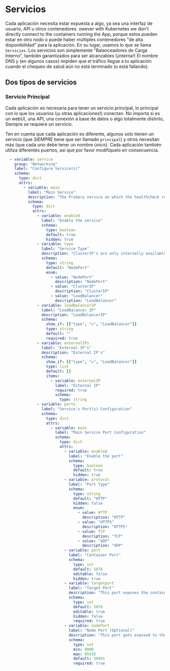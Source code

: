 # Servicios

Cada aplicación necesita estar expuesta a algo, ya sea una interfaz de usuario, API u otros contenedores. owever with Kubernetes we don't directly connect to the containers running the App, porque estos pueden estar en otro nodo o puede haber múltiples contenedores "de alta disponibilidad" para la aplicación. En su lugar, usamos lo que se llama `Servicios`. Los servicios son simplemente "Balanceadores de Carga Interno", también garantizados para ser alcanzables (¡interna!) El nombre DNS y (en algunos casos) impiden que el tráfico llegue a tu aplicación cuando el chequeo de salud aún no está terminado (o está fallando).

## Dos tipos de servicios

### Servicio Principal

Cada aplicación es necesaria para tener un servicio principal, lo principal con lo que los usuarios (¡u otras aplicaciones!) conectan. No importa si es un webUI, una API, una conexión a base de datos o algo totalmente distinto, Siempre se requiere un servicio.

Ten en cuenta que cada aplicación es diferente, algunos solo tienen un servicio (que *SIEMPRE* tiene que ser llamado `principal`) y otros necesitan más (que cada uno debe tener un nombre único). Cada aplicación también utiliza diferentes puertos, así que por favor modifíquelo en consecuencia.

```yaml
  - variable: service
    group: "Networking"
    label: "Configure Service(s)"
    schema:
      type: dict
      attrs:
        - variable: main
          label: "Main Service"
          description: "The Primary service on which the healthcheck runs, often the webUI"
          schema:
            type: dict
            attrs:
              - variable: enabled
                label: "Enable the service"
                schema:
                  type: boolean
                  default: true
                  hidden: true
              - variable: type
                label: "Service Type"
                description: "ClusterIP's are only internally available, nodePorts expose the container to the host node System, Loadbalancer exposes the service using the system loadbalancer"
                schema:
                  type: string
                  default: "NodePort"
                  enum:
                    - value: "NodePort"
                      description: "NodePort"
                    - value: "ClusterIP"
                      description: "ClusterIP"
                    - value: "LoadBalancer"
                      description: "LoadBalancer"
              - variable: loadBalancerIP
                label: "LoadBalancer IP"
                description: "LoadBalancerIP"
                schema:
                  show_if: [["type", "=", "LoadBalancer"]]
                  type: string
                  default: ""
                  required: true
              - variable: externalIPs
                label: "External IP's"
                description: "External IP's"
                schema:
                  show_if: [["type", "=", "LoadBalancer"]]
                  type: list
                  default: []
                  items:
                    - variable: externalIP
                      label: "External IP"
                      required: true
                      schema:
                        type: string
              - variable: ports
                label: "Service's Port(s) Configuration"
                schema:
                  type: dict
                  attrs:
                    - variable: main
                      label: "Main Service Port Configuration"
                      schema:
                        type: dict
                        attrs:
                          - variable: enabled
                            label: "Enable the port"
                            schema:
                              type: boolean
                              default: true
                              hidden: true
                          - variable: protocol
                            label: "Port Type"
                            schema:
                              type: string
                              default: "HTTP"
                              hidden: false
                              enum:
                                - value: HTTP
                                  description: "HTTP"
                                - value: "HTTPS"
                                  description: "HTTPS"
                                - value: TCP
                                  description: "TCP"
                                - value: "UDP"
                                  description: "UDP"
                          - variable: port
                            label: "Container Port"
                            schema:
                              type: int
                              default: 5076
                              editable: false
                              hidden: true
                          - variable: targetport
                            label: "Target Port"
                            description: "This port exposes the container port on the service"
                            schema:
                              type: int
                              default: 5076
                              editable: true
                              hidden: false
                              required: true
                          - variable: nodePort
                            label: "Node Port (Optional)"
                            description: "This port gets exposed to the node. Solo se considera cuando el tipo de servicio es NodePort"
                            schema:
                              type: int
                              min: 9000
                              max: 65535
                              default: 36041
                              required: true
```
